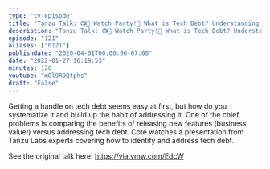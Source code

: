 ```yaml
---
type: "tv-episode"
title: "Tanzu Talk: 📺🥳 Watch Party!🎉 What is Tech Debt? Understanding and Prioritizing Tech Debt"
description: "Tanzu Talk: 📺🥳 Watch Party!🎉 What is Tech Debt? Understanding and Prioritizing Tech Debt"
episode: "121"
aliases: ["0121"]
publishdate: "2020-04-01T00:00:00-07:00"
date: "2022-01-27 16:19:53"
minutes: 120
youtube: "mOl9R9Qtphs"
draft: "False"
---
```


Getting a handle on tech debt seems easy at first, but how do you systematize it and build up the habit of addressing it. One of the chief problems is comparing the benefits of releasing new features (business value!) versus addressing tech debt. Coté watches a presentation from Tanzu Labs experts covering how to identify and address tech debt.

See the original talk here: https://via.vmw.com/EdcW